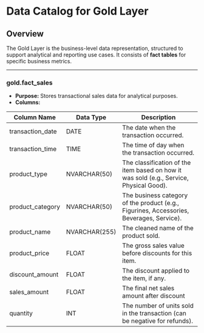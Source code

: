 # Data Catalog for Gold Layer

## Overview
The Gold Layer is the business-level data representation, structured to support analytical and reporting use cases. It consists of **fact tables** for specific business metrics.

---

### **gold.fact_sales**
- **Purpose:** Stores transactional sales data for analytical purposes.
- **Columns:**

| Column Name        | Data Type      | Description                                                                                   |
|--------------------|----------------|-----------------------------------------------------------------------------------------------|
| transaction_date   | DATE           | The date when the transaction occurred.                                                       |
| transaction_time   | TIME           | The time of day when the transaction occurred.                                                |
| product_type       | NVARCHAR(50)   | The classification of the item based on how it was sold (e.g., Service, Physical Good).       |                             
| product_category   | NVARCHAR(50)   | The business category of the product (e.g., Figurines, Accessories, Beverages, Service).      |                                                     
| product_name       | NVARCHAR(255)  | The cleaned name of the product sold.                                                         |
| product_price      | FLOAT          | The gross sales value before discounts for this item.                                         |             
| discount_amount    | FLOAT          | The discount applied to the item, if any.                                                     |
| sales_amount       | FLOAT          | The final net sales amount after discount                                                     |
| quantity           | INT            | The number of units sold in the transaction (can be negative for refunds).                    |
